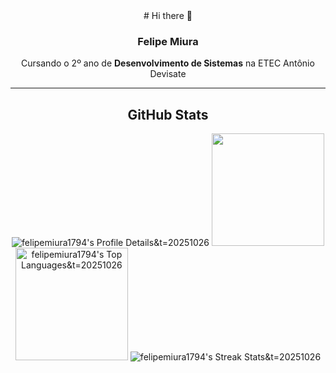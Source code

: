 <div align="center">
# Hi there 👋

### Felipe Miura

Cursando o 2º ano de **Desenvolvimento de Sistemas** na ETEC Antônio Devisate

---

## GitHub Stats
<img src="https://github-profile-summary-cards.vercel.app/api/cards/profile-details?username=felipemiura1794&theme=tokyonight" alt="felipemiura1794's Profile Details&t=20251026" />

<img height="180em" src="https://github-readme-stats.vercel.app/api?username=felipemiura1794&theme=tokyonight&show_icons=true&hide_border=true&count_private=true&t=20251026" />
<img height="180em" src="https://github-readme-stats.vercel.app/api/top-langs/?username=felipemiura1794&layout=compact&theme=tokyonight&hide_border=true" alt="felipemiura1794's Top Languages&t=20251026" />

<img src="https://streak-stats.demolab.com?user=felipemiura1794&theme=tokyonight&hide_border=true" alt="felipemiura1794's Streak Stats&t=20251026" />

